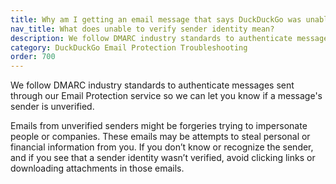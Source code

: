 ```yaml
---
title: Why am I getting an email message that says DuckDuckGo was unable to verify sender identity?
nav_title: What does unable to verify sender identity mean?
description: We follow DMARC industry standards to authenticate messages sent through our Email Protection service so we can let you know if a message's sender is unverified.
category: DuckDuckGo Email Protection Troubleshooting
order: 700
---
```


We follow DMARC industry standards to authenticate messages sent through our Email Protection service so we can let you know if a message's sender is unverified.

Emails from unverified senders might be forgeries trying to impersonate people or companies. These emails may be attempts to steal personal or financial information from you. If you don’t know or recognize the sender, and if you see that a sender identity wasn’t verified, avoid clicking links or downloading attachments in those emails.
